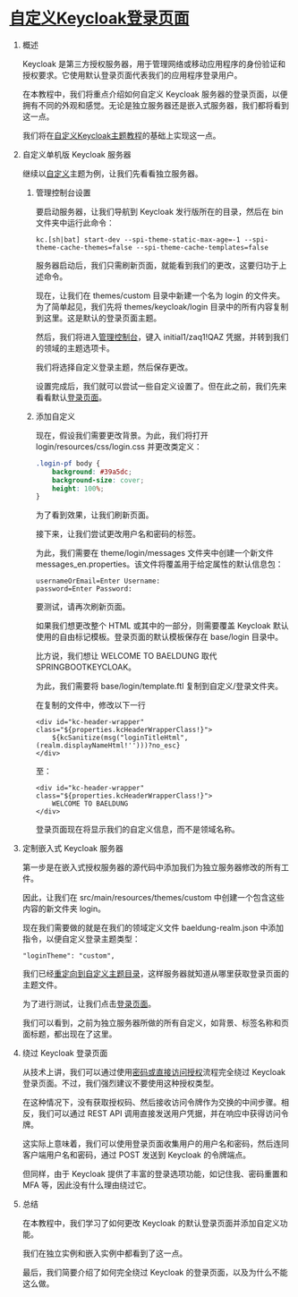 # [自定义Keycloak登录页面](https://www.baeldung.com/keycloak-custom-login-page)

1. 概述

    Keycloak 是第三方授权服务器，用于管理网络或移动应用程序的身份验证和授权要求。它使用默认登录页面代表我们的应用程序登录用户。

    在本教程中，我们将重点介绍如何自定义 Keycloak 服务器的登录页面，以便拥有不同的外观和感觉。无论是独立服务器还是嵌入式服务器，我们都将看到这一点。

    我们将在[自定义Keycloak主题教程](https://www.baeldung.com/spring-keycloak-custom-themes)的基础上实现这一点。

2. 自定义单机版 Keycloak 服务器

    继续以[自定义](https://www.baeldung.com/spring-keycloak-custom-themes#default-themes)主题为例，让我们先看看独立服务器。

    1. 管理控制台设置

        要启动服务器，让我们导航到 Keycloak 发行版所在的目录，然后在 bin 文件夹中运行此命令：

        `kc.[sh|bat] start-dev --spi-theme-static-max-age=-1 --spi-theme-cache-themes=false --spi-theme-cache-templates=false`

        服务器启动后，我们只需刷新页面，就能看到我们的更改，这要归功于上述命令。

        现在，让我们在 themes/custom 目录中新建一个名为 login 的文件夹。为了简单起见，我们先将 themes/keycloak/login 目录中的所有内容复制到这里。这是默认的登录页面主题。

        然后，我们将进入[管理控制台](http://localhost:8080/admin/master/console)，键入 initial1/zaq1!QAZ 凭据，并转到我们的领域的主题选项卡。

        我们将选择自定义登录主题，然后保存更改。

        设置完成后，我们就可以尝试一些自定义设置了。但在此之前，我们先来看看默认[登录页面](http://localhost:8080/realms/SpringBootKeycloak/protocol/openid-connect/auth?response_type=code&client_id=login-app&scope=openid&redirect_uri=http://localhost:8081/)。

    2. 添加自定义

        现在，假设我们需要更改背景。为此，我们将打开 login/resources/css/login.css 并更改类定义：

        ```css
        .login-pf body {
            background: #39a5dc;
            background-size: cover;
            height: 100%;
        }
        ```

        为了看到效果，让我们刷新页面。

        接下来，让我们尝试更改用户名和密码的标签。

        为此，我们需要在 theme/login/messages 文件夹中创建一个新文件 messages_en.properties。该文件将覆盖用于给定属性的默认信息包：

        ```properties
        usernameOrEmail=Enter Username:
        password=Enter Password:
        ```

        要测试，请再次刷新页面。

        如果我们想更改整个 HTML 或其中的一部分，则需要覆盖 Keycloak 默认使用的自由标记模板。登录页面的默认模板保存在 base/login 目录中。

        比方说，我们想让 WELCOME TO BAELDUNG 取代 SPRINGBOOTKEYCLOAK。

        为此，我们需要将 base/login/template.ftl 复制到自定义/登录文件夹。

        在复制的文件中，修改以下一行

        ```ftl
        <div id="kc-header-wrapper" class="${properties.kcHeaderWrapperClass!}">
            ${kcSanitize(msg("loginTitleHtml",(realm.displayNameHtml!'')))?no_esc}
        </div>
        ```

        至：

        ```ftl
        <div id="kc-header-wrapper" class="${properties.kcHeaderWrapperClass!}">
            WELCOME TO BAELDUNG
        </div>
        ```

        登录页面现在将显示我们的自定义信息，而不是领域名称。

3. 定制嵌入式 Keycloak 服务器

    第一步是在嵌入式授权服务器的源代码中添加我们为独立服务器修改的所有工件。

    因此，让我们在 src/main/resources/themes/custom 中创建一个包含这些内容的新文件夹 login。

    现在我们需要做的就是在我们的领域定义文件 baeldung-realm.json 中添加指令，以便自定义登录主题类型：

    `"loginTheme": "custom",`

    我们已经[重定向到自定义主题目录](https://www.baeldung.com/spring-keycloak-custom-themes#redirection)，这样服务器就知道从哪里获取登录页面的主题文件。

    为了进行测试，让我们点击[登录页面](http://localhost:8083/auth/realms/baeldung/protocol/openid-connect/auth?response_type=code&&scope=openid%20write%20read&client_id=newClient&redirect_uri=http://localhost:8089/)。

    我们可以看到，之前为独立服务器所做的所有自定义，如背景、标签名称和页面标题，都出现在了这里。

4. 绕过 Keycloak 登录页面

    从技术上讲，我们可以通过使用[密码或直接访问授权](https://oauth.net/2/grant-types/password/)流程完全绕过 Keycloak 登录页面。不过，我们强烈建议不要使用这种授权类型。

    在这种情况下，没有获取授权码、然后接收访问令牌作为交换的中间步骤。相反，我们可以通过 REST API 调用直接发送用户凭据，并在响应中获得访问令牌。

    这实际上意味着，我们可以使用登录页面收集用户的用户名和密码，然后连同客户端用户名和密码，通过 POST 发送到 Keycloak 的令牌端点。

    但同样，由于 Keycloak 提供了丰富的登录选项功能，如记住我、密码重置和 MFA 等，因此没有什么理由绕过它。

5. 总结

    在本教程中，我们学习了如何更改 Keycloak 的默认登录页面并添加自定义功能。

    我们在独立实例和嵌入实例中都看到了这一点。

    最后，我们简要介绍了如何完全绕过 Keycloak 的登录页面，以及为什么不能这么做。
